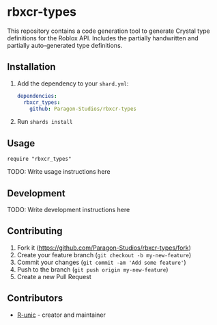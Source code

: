 # rbxcr-types

This repository contains a code generation tool to generate Crystal type definitions for the Roblox API.
Includes the partially handwritten and partially auto-generated type definitions.

## Installation

1. Add the dependency to your `shard.yml`:

   ```yaml
   dependencies:
     rbxcr_types:
       github: Paragon-Studios/rbxcr-types
   ```

2. Run `shards install`

## Usage

```crystal
require "rbxcr_types"
```

TODO: Write usage instructions here

## Development

TODO: Write development instructions here

## Contributing

1. Fork it (<https://github.com/Paragon-Studios/rbxcr-types/fork>)
2. Create your feature branch (`git checkout -b my-new-feature`)
3. Commit your changes (`git commit -am 'Add some feature'`)
4. Push to the branch (`git push origin my-new-feature`)
5. Create a new Pull Request

## Contributors

- [R-unic](https://github.com/R-unic) - creator and maintainer
